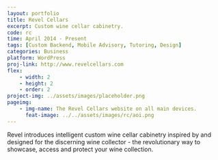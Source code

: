 ```yaml
---
layout: portfolio
title: Revel Cellars
excerpt: Custom wine cellar cabinetry.
code: rc
time: April 2014 - Present
tags: [Custom Backend, Mobile Advisory, Tutoring, Design]
categories: Business
platform: WordPress
proj-link: http://www.revelcellars.com
flex:
    - width: 2
    - height: 2
    - order: 2
project-img: ../assets/images/placeholder.png
pageimg:
    - img-name: The Revel Cellars website on all main devices.
      feat-image: ../../assets/images/rc/aoi.png
---
```


Revel introduces intelligent custom wine cellar cabinetry inspired by and designed for the discerning wine collector - the revolutionary way to showcase, access and protect your wine collection.
